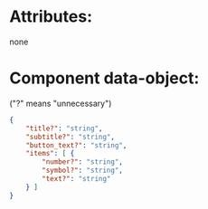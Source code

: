 # Attributes:

none


# Component data-object: 
("?" means "unnecessary")
```json
{
    "title?": "string",
    "subtitle?": "string",
    "button_text?": "string",
    "items": [ {
        "number?": "string",
        "symbol?": "string",
        "text?": "string"
    } ]
}
```